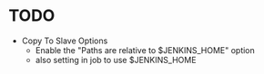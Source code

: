 TODO
====

* Copy To Slave Options
  * Enable the "Paths are relative to $JENKINS_HOME" option
  * also setting in job to use $JENKINS_HOME
